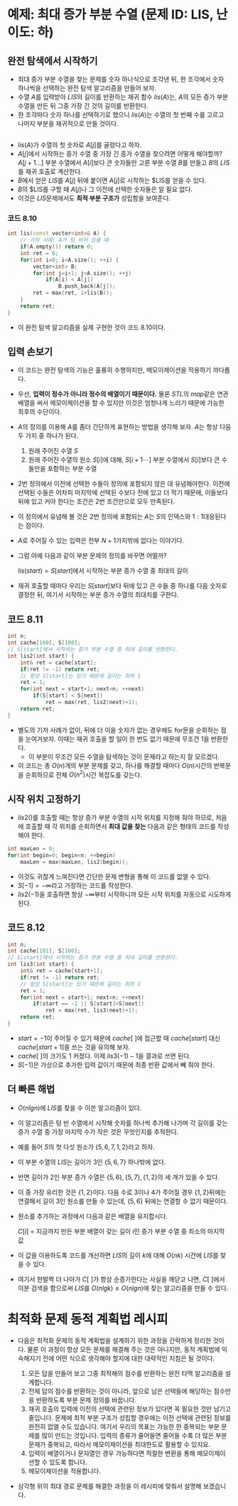 # 예제: 최대 증가 부분 수열 (문제 ID: LIS, 난이도: 하)

## 완전 탐색에서 시작하기
* 최대 증가 부분 수열을 찾는 문제를 숫자 하나식으로 조각낸 뒤, 한 조각에서 숫자 하나씩을 선택하는 완전 탐색 알고리즘을 만들어 보자.
* 수열 $A$를 입력받아 $LIS$의 길이를 반환하는 재귀 함수 $lis(A)$는, $A$의 모든 증가 부분 수열을 만든 뒤 그중 가장 긴 것의 길이를 반환한다.
* 한 조각마다 숫자 하나를 선택하기로 했으니 $lis(A)$는 수열의 첫 번째 수를 고르고 나머지 부분을 재귀적으로 만들 것이다.

```
```

* $lis(A)$가 수열의 첫 숫자로 $A[j]$를 골랐다고 하자. 
* $A[j]$에서 시작하는 증가 수열 중 가장 긴 증가 수열을 찾으려면 어떻게 해야할까? $A[j+1...]$ 부분 수열에서 $A[i]$보다 큰 숫자들만 고른 부분 수열 $B$를 만들고 $B$의 $LIS$를 재귀 호출로 계산한다.
* $B$에서 얻은 $LIS$를 $A[j]$ 뒤에 붙이면 $A[j]$로 시작하는 $LIS를 얻을 수 있다.
* $B$의 $LIS를 구할 때 $A[j]$나 그 이전에 선택한 숫자들은 알 필요 없다.
* 이것은 $LIS$문제에서도 __최적 부분 구조가__ 성립함을 보여준다.

### 코드 8.10
```C++
int lis(const vector<int>& A) {
    // 기저 사례: A가 텅 비어 있을 때
    if(A.empty()) return 0;
    int ret = 0;
    for(int i=0; i<A.size(); ++i) {
        vector<int> B;
        for(int j=i+1; j<A.size(); ++j)
            if(A[i] < A[j])
                B.push_back(A[j]);
        ret = max(ret, 1+lis(B));
    }
    return ret;
}
```
* 이 완전 탐색 알고리즘을 실제 구현한 것이 코드 8.10이다.

## 입력 손보기
* 이 코드는 완전 탐색의 기능은 훌륭히 수행하지만, 메모이제이션을 적용하기 까다롭다.
* 우선, __입력이 정수가 아니라 정수의 배열이기 때문이다.__ 물론 $STL$의 $map$같은 연관 배열을 써서 메모이제이션을 할 수 있지만 이것은 엄청나게 느리기 때문에 가능한 최후의 수단이다.
* $A$의 정의를 이용해 $A$를 좀더 간단하게 표현하는 방법을 생각해 보자. $A$는 항상 다음 두 가지 중 하나가 된다.
    1. 원래 주어진 수열 $S$
    2. 원래 주어진 수열의 원소 $S[i]$에 대해, $S[i+1 \cdots]$ 부분 수열에서 $S[i]$보다 큰 수들만을 포함하는 부분 수열

* 2번 정의에서 이전에 선택한 수들이 정의에 포함되지 않은 데 유념해야한다. 이전에 선택된 수들은 어차피 마지막에 선택된 수보다 전에 있고 더 작기 때문에, 이들보다 뒤에 있고 커야 한다는 조건은 2번 조건만으로 모두 만족된다.
* 이 정의에서 유념해 볼 것은 2번 정의에 포함되는 $A$는 $S$의 인덱스와 $1:1$대응된다는 점이다.
* $A$로 주어질 수 있는 입력은 전부 $N+1$가지밖에 없다는 이야기다.
* 그럼 아예 다음과 같이 부분 문제의 정의를 바꾸면 어떨까?
    
    $lis(start) = S[start]$에서 시작하는 부분 증가 수열 중 최대의 길이

* 재귀 호출할 때마다 우리는 $S[start]$보다 뒤에 있고 큰 수들 중 하나를 다음 숫자로 결정한 뒤, 여기서 시작하는 부분 증가 수열의 최대치를 구한다.

## 코드 8.11
```C++
int n;
int cache[100], S[100];
// S[start]에서 시작하는 증가 부분 수열 중 최대 길이를 반환한다.
int lis2(int start) {
    int& ret = cache[start];
    if(ret != -1) return ret;
    // 항상 S[start]는 있기 때문에 길이는 최하 1
    ret = 1;
    for(int next = start+1; next<n; ++next)
        if(S[start] < S[next])
            ret = max(ret, lis2(next)+1);
    return ret;
}
```
* 별도의 기저 사례가 없이, 뒤에 더 이을 숫자가 없는 경우에도 for문을 순회하는 점을 눈여겨보자. 이때는 재귀 호출을 할 일이 한 번도 없기 때문에 무조건 1을 반환한다.
    * 이 부분이 무조건 모든 수열을 탐색하는 것이 문제라고 하는지 잘 모르겠다.
* 이 코드는 총 $O(n)$개의 부분 문제를 갖고, 하나를 해결할 때마다 $O(n)$시간의 반복문을 순회하므로 전체 $O(n^2)$시간 복잡도를 갖는다.

## 시작 위치 고정하기
* $lis2()$를 호출할 때는 항상 증가 부분 수열의 시작 위치를 지정해 줘야 하므로, 처음에 호출할 때 각 위치를 순회하면서 __최대 값을 찾는__ 다음과 같은 형태의 코드를 작성해야 한다.
```C++
int maxLen = 0;
for(int begin=0; begin<n; ++begin)
    maxLen = max(maxLen, lis2(begin));
```
* 이것도 귀찮게 느껴진다면 간단한 문제 변형을 통해 이 코드를 없앨 수 있다.
* $S[-1] = - \infty$라고 가정하는 코드를 작성한다.
* $lis2(-1)$을 호출하면 항상 $-\infty$부터 시작하니까 모든 시작 위치를 자동으로 시도하게 된다.

## 코드 8.12
```C++
int n;
int cache[101], S[100];
// S[start]에서 시작하는 증가 부분 수열 중 최대 길이를 반환한다.
int lis3(int start) {
    int& ret = cache[start+1];
    if(ret != -1) return ret;
    // 항상 S[start]는 있기 때문에 길이는 최하 1
    ret = 1;
    for(int next = start+1; next<n; ++next)
        if(start == -1 || S[start]<S[next])
            ret = max(ret, lis3(next)+1);
    return ret;
}
```
* $start = -1$이 주어질 수 있기 때문에 $cache[\ ]$에 접근할 때 $cache[start]$ 대신 $cache[start+1]$을 쓰는 것을 유의해 보자.
* $cache[ \ ]$의 크기도 $1$ 커졌다. 이제 $lis3(-1)-1$을 결과로 쓰면 된다.
* $S[-1]$은 가상으로 추가한 입력 값이기 때문에 최종 반환 값에서 빼 줘야 한다.


## 더 빠른 해법
* $O(nlgn)$에 $LIS$를 찾을 수 이쓴 알고리즘이 있다.
* 이 알고리즘은 텅 빈 수열에서 시작해 숫자를 하나씩 추가해 나가며 각 길이를 갖는 증가 수열 중 가장 마지막 수가 작은 것은 무엇인지를 추적한다.
* 예를 들어 $S$의 첫 다섯 원소가 $\{5, 6, 7, 1, 2\}$라고 하자.
* 이 부분 수열의 $LIS$는 길이가 $3$인 $\{5, 6, 7 \}$ 하나밖에 없다.
* 반면 길이가 $2$인 부분 증가 수열은 $\{5,6\}, \{5,7\}, \{1,2\}$의 세 개가 있을 수 있다.
* 이 중 가장 유리한 것은 $\{1,2\}$이다. 다음 수로 $3$이나 $4$가 주어질 경우 $\{1,2\}$뒤에는 연결해서 길이 $3$인 원소를 만들 수 있는데, $\{5,6\}$ 뒤에는 연결할 수 없기 때문이다.
* 원소를 추가하는 과정에서 다음과 같은 배열을 유지합시다.

    $C[i]$ = 지금까지 만든 부분 배열이 갖는 길이 $i$인 증가 부분 수열 중 최소의 마지막 값

* 이 값을 이용하도록 코드를 개선하면 $LIS$의 길이 $k$에 대해 $O(nk)$ 시간에 $LIS$를 찾을 수 있다.
* 여기서 한발짝 더 나아가 $C[ \ ]$가 항상 순증가한다는 사실을 깨닫고 나면, $C[ \ ]$에서 이분 검색을 함으로써 $LIS$를 $O(nlgk) \le O(nlgn)$에 찾는 알고리즘을 만들 수 있다.




<div id="my-suffix"></div>

# 최적화 문제 동적 계획법 레시피
* 다음은 최적화 문제의 동적 계획법을 설계하기 위한 과정을 간략하게 정리한 것이다. 물론 이 과정이 항상 모든 문제를 해결해 주는 것은 아니지만, 동적 계획법에 익숙해지기 전에 어떤 식으로 생각해야 할지에 대한 대략적인 지침은 될 것이다.

    1. 모든 답을 만들어 보고 그중 최적해의 점수를 반환하는 완전 타맥 알고리즘을 설계합니다.
    2. 전체 답의 점수를 반환하는 것이 아니라, 앞으로 남은 선택들에 해당하는 점수만을 반환하도록 부분 문제 정의를 바꿉니다. 
    3. 재귀 호출의 입력에 이전의 선택에 관련된 정보가 있다면 꼭 필요한 것만 남기고 줄입니다. 문제에 최적 부분 구조가 성립할 경우에는 이전 선택에 관련된 정보를 완전히 없앨 수도 있습니다. 여기서 우리의 목표는 가능한 한 중복되는 부분 문제를 많이 만드는 것입니다. 입력의 종류가 줄어들면 줄어들 수록 더 많은 부분 문제가 중복되고, 따라서 메모이제이션을 최대한도로 활용할 수 있지요.
    4. 입력이 배열이거나 문자열인 경우 가능하다면 적절한 변환을 통해 메모이제이션할 수 있도록 합니다.
    5. 메모이제이션을 적용합니다.

* 삼각형 위의 최대 경로 문제를 해결한 과정을 이 레시피에 맞춰서 설명해 보겠습니다.
